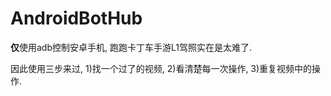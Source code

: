 # AndroidBotHub

**仅**使用adb控制安卓手机, 跑跑卡丁车手游L1驾照实在是太难了.

因此使用三步来过, 1)找一个过了的视频, 2)看清楚每一次操作, 3)重复视频中的操作.

